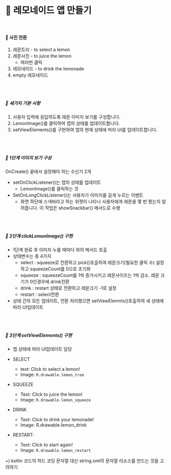 # 🥂 레모네이드 앱 만들기

</br>

#### 🍋  사진 전환

1. 레몬트리 - to select a lemon
2. 레몬사진 - to juice the lemon
   - 여러번 클릭 
3. 레모네이드 - to drink the lemonade
4. empty 레모네이드

</br>

</br>

##### 🍋  세가지 기본 사항

1. 사용자 입력에 응답하도록 레몬 이미지 보기를 구성합니다.
2. LemonImage()를 클릭하여 앱의 상태를 업데이트합니다.
3. setViewElements()를 구현하여 앱의 현재 상태에 따라 UI를 업데이트합니다.

</br>

</br>

##### 🍋  1단계 이미지 보기 구성

 OnCreate() 끝에서 설정해야 하는 수신기 2개

 - setOnClickListener()는 앱의 상태를 업데이트
   - LemonImage()를 클릭하는 것
 - SetOnLongClickListener()는 사용자가 이미지를 길게 누르는 이벤트
   	- 화면 하단에 스낵바라고 하는 위젯이 나타나 사용자에게 레몬을 몇 번 짰는지 알려줍니다. 이 작업은 showSnackbar() 메서드로 수행



</br>

</br>

##### 🍋  2단계 clickLemonImage() 구현

- 1단계 완료 후 이미지 누를 때마다 위의 메서드 호출
- 상태변수는 총 4가지
  - select : squeeze로 전환하고 pick()호출하여 레몬크기(필요한 클릭 수) 설정하고 squeezeCount를 0으로 초기화
  - squeeze : squeezeCount를 1씩 증가시키고 레몬사이즈는 1씩 감소. 레몬 크기가 0인경우에 drink전환
  - drink : restart 상태로 전환하고 레몬크기 -1로 설정
  - restart : select전환
- 상태 간의 모든 업데이트, 전환 처리했으면 setViewElemnts()호출하여 새 상태에 따라 UI업데이트

</br>

</br>

##### 🍋  3단계 setViewElements() 구현

- 앱 상태에 따라 UI업데이트 담당
- SELECT
  - text: Click to select a lemon!
  - Image: `R.drawable.lemon_tree`
- SQUEEZE
  - Text: Click to juice the lemon!
  - Image: `R.drawable.lemon_squeeze`

- DRINK
  - Text: Click to drink your lemonade!
  - Image: R.drawable.lemon_drink

- RESTART:
  - Text: Click to start again!
  - Image: `R.drawable.lemon_restart`



+) kotlin 코드의 하드 코딩 문자열 대신 string.xml의 문자열 리소스를 만드는 것을 고려하기





